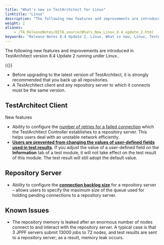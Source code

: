 ```yaml
--- 
title: "What's new in TestArchitect for Linux"
linktitle: "Linux"
description: "The following new features and improvements are introduced in TestArchitect version 8.4 Update 2 running under Linux.."
weight: 2
aliases: 
    - /TA_ReleaseNotes/DITA_source/Whats_New_Linux_8.4_update_2.html
keywords: "Release Notes 8.4 Update 2, Linux, What is new, Linux, TestArchitect 8.4 Update 2, TestArchitect 8.4 Update 2, what is new, Linux"
---
```


The following new features and improvements are introduced in TestArchitect version 8.4 Update 2 running under Linux..

{{<remember>}}

-   Before upgrading to the latest version of TestArchitect, it is strongly recommended that you back up all repositories.
-   A TestArchitect client and any repository server to which it connects must be the same version.

## TestArchitect Client  

New features

-   Ability to configure the [number of retries for a failed connection](/administration-guide/connections/connection-retry-configuration) which the TestArchitect Controller establishes to a repository server. This helps users deal with an unstable network efficiently.
-   **[Users are prevented from changing the values of user-defined fields used in test results](/user-guide/working-with-test-results/)**. If you adjust the value of a user-defined field on the **Information** tab of a test module, it will not take effect on the test result of this module. The test result will still adopt the default value.

## Repository Server  

-   Ability to configure the **[connection backlog size](/administration-guide/repository-server-management/configuring-connection-backlog-size-for-a-repository-server)** for a repository server – allows users to specify the maximum size of the queue used for holding pending connections to a repository server.

## Known Issues  

-   The repository memory is leaked after an enormous number of nodes connect to and interact with the repository server. A typical case is that 3 JPPF servers submit 13000 jobs to 72 nodes, and test results are sent to a repository server; as a result, memory leak occurs.

